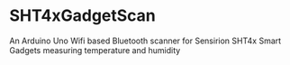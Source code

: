 # SHT4xGadgetScan
An Arduino Uno Wifi based Bluetooth scanner for Sensirion SHT4x Smart Gadgets measuring temperature and humidity
